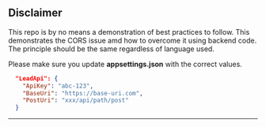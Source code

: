 ## Disclaimer

This repo is by no means a demonstration of best practices to follow.
This demonstrates the CORS issue amd how to overcome it using backend code.
The principle should be the same regardless of language used.

Please make sure you update **appsettings.json** with the correct values.

```json
  "LeadApi": {
    "ApiKey": "abc-123",
    "BaseUri": "https://base-uri.com",
    "PostUri": "xxx/api/path/post"
  }
```

---
